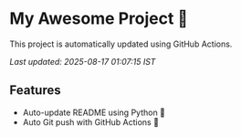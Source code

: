 # My Awesome Project 🚀

This project is automatically updated using GitHub Actions.

_Last updated: 2025-08-17 01:07:15 IST_

## Features
- Auto-update README using Python 🐍
- Auto Git push with GitHub Actions 🤖
